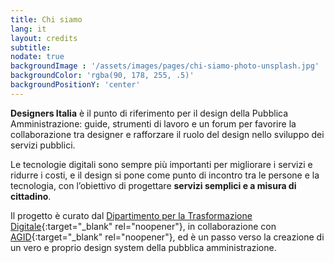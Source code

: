```yaml
---
title: Chi siamo
lang: it
layout: credits
subtitle:
nodate: true
backgroundImage : '/assets/images/pages/chi-siamo-photo-unsplash.jpg'
backgroundColor: 'rgba(90, 178, 255, .5)'
backgroundPositionY: 'center'
---
```


**Designers Italia** è il punto di riferimento per il design della Pubblica Amministrazione: guide, strumenti di lavoro e un forum per favorire la collaborazione tra designer e rafforzare il ruolo del design nello sviluppo dei servizi pubblici.

Le tecnologie digitali sono sempre più importanti per migliorare i servizi e ridurre i costi, e il design si pone come punto di incontro tra le persone e la tecnologia, con l’obiettivo di progettare **servizi semplici e a misura di cittadino**.

Il progetto è curato dal [Dipartimento per la Trasformazione Digitale](https://innovazione.gov.it/it/chi-siamo/dipartimento/){:target="_blank" rel="noopener"}, in collaborazione con [AGID](http://www.agid.gov.it/){:target="_blank" rel="noopener"}, ed è un passo verso la creazione di un vero e proprio design system della pubblica amministrazione.

